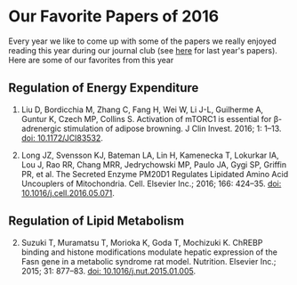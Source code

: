 # Our Favorite Papers of 2016

Every year we like to come up with some of the papers we really enjoyed reading this year during our journal club (see [here]() for last year's papers).  Here are some of our favorites from this year

## Regulation of Energy Expenditure

1. Liu D, Bordicchia M, Zhang C, Fang H, Wei W, Li J-L, Guilherme A, Guntur K, Czech MP, Collins S. Activation of mTORC1 is essential for &beta;-adrenergic stimulation of adipose browning. J Clin Invest. 2016; 1: 1–13. [doi: 10.1172/JCI83532](http://dx.doi.org/10.1172/JCI83532).

3. Long JZ, Svensson KJ, Bateman LA, Lin H, Kamenecka T, Lokurkar IA, Lou J, Rao RR, Chang MRR, Jedrychowski MP, Paulo JA, Gygi SP, Griffin PR, et al. The Secreted Enzyme PM20D1 Regulates Lipidated Amino Acid Uncouplers of Mitochondria. Cell. Elsevier Inc.; 2016; 166: 424–35. [doi: 10.1016/j.cell.2016.05.071](http://dx.doi.org/10.1016/j.cell.2016.05.071).

## Regulation of Lipid Metabolism

2. Suzuki T, Muramatsu T, Morioka K, Goda T, Mochizuki K. ChREBP binding and histone modifications modulate hepatic expression of the Fasn gene in a metabolic syndrome rat model. Nutrition. Elsevier Inc.; 2015; 31: 877–83. [doi: 10.1016/j.nut.2015.01.005](http://dx.doi.org/10.1016/j.nut.2015.01.005).